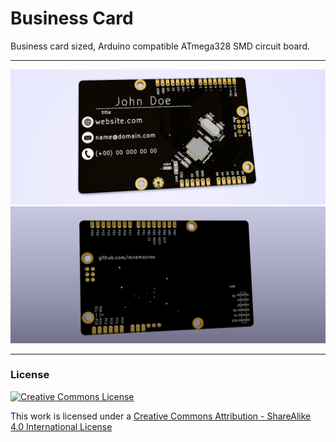 
# Business Card

Business card sized, Arduino compatible ATmega328 SMD circuit board.

---

![PCB_frontside.png](PCB_frontside.png)
![PCB_backside.png](PCB_backside.png)

---

### License

[![Creative Commons License](https://i.creativecommons.org/l/by-sa/4.0/88x31.png)](http://creativecommons.org/licenses/by-sa/4.0/) 

This work is licensed under a [Creative Commons Attribution - ShareAlike 4.0 International License](http://creativecommons.org/licenses/by-sa/4.0/)




